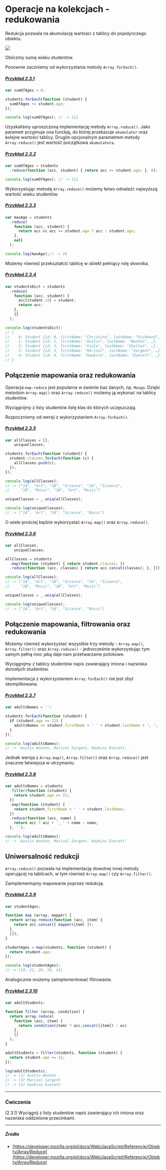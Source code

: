 # Operacje na kolekcjach - redukowania

Redukcja pozwala na akumulację wartości z tablicy do pojedynczego obiektu.

![](/assets/coll_reduce.png)

Obliczmy sumę wieku studentów.

Ponownie zaczniemy od wykorzystania metody `Array.forEach()`.

##### [Przykład 2.3.1](https://codepen.io/mmotel/pen/eRoRYq)

```js
var sumOfAges = 0;

students.forEach(function (student) {
  sumOfAges += student.age;
});

console.log(sumOfAges); // -> 112
```

Uzyskaliśmy uproszczoną implementację metody `Array.reduce()`. Jako parametr przyjmuje ona funckję, do której przekazuje `akumulator` oraz kolejne wartości tablicy. Drugim opcjonalnym parametrem metody `Array.reduce()` jest wartość początkowa `akumulatora`.

##### [Przykład 2.3.2](https://codepen.io/mmotel/pen/KqNNmJ)

```js
var sumOfAges = students
  .reduce(function (acc, student) { return acc += student.age; }, 0);

console.log(sumOfAges); // -> 112
```

Wykorzystując metodę `Array.reduce()` możemy łatwo odnaleźć najwyższą wartość wieku studentów.

##### [Przykład 2.3.3](https://codepen.io/mmotel/pen/OgGgVZ)

```js
var maxAge = students
  .reduce(
    function (acc, student) {
      return acc && acc >= student.age ? acc : student.age; 
    },
    null
  );

console.log(maxAge);// -> 26
```

Możemy również przekształcić tablicę w obiekt pełniący rolę słownika. 

##### [Przykład 2.3.4](https://codepen.io/mmotel/pen/OgbbvE)

```js
var studentsDict = students
  .reduce(
    function (acc, student) { 
      acc[student.id] = student; 
      return acc; 
    }, 
    {}
  );

console.log(studentsDict);
// {
//    0: Student {id: 0, firstName: "Christina", lastName: "Richmond", …},
//    1: Student {id: 1, firstName: "Austin", lastName: "Wooten", …},
//    2: Student {id: 2, firstName: "Viola", lastName: "Shelton", …},
//    3: Student {id: 3, firstName: "Marisol", lastName: "Sargent", …},
//    4: Student {id: 4, firstName: "Hawkins", lastName: "Everett", …}
// }
```


## Połączenie mapowania oraz redukowania

Operacja `map-reduce` jest popularna w świenie baz danych, np. `Mongo`. Dzięki metodom `Array.map()` oraz `Array.reduce()` możemy ją wykonać na tablicy studentów.

Wyciągnijmy z listy studentów listę klas do których uczęszczają.

Rozpoczniemy od wersji z wykorzystaniem `Array.forEach()`.

##### [Przykład 2.3.5](https://codepen.io/mmotel/pen/mwYJOe)

```js
var allClasses = [],
    uniqueClasses;

students.forEach(function (student) {
  student.classes.forEach(function (c) {
    allClasses.push(c);
  });
});

console.log(allClasses);
// -> ["1A", "Art", "1B", "Science", "1A", "Science", 
//     "1B", "Music", "1B", "Art", "Music"]

uniqueClasses = _.uniq(allClasses);

console.log(uniqueClasses);
// -> ["1A", "Art", "1B", "Science", "Music"]
```

O wiele prościej będzie wykorzystać `Array.map()` oraz `Array.reduce()`.

##### [Przykład 2.3.6](https://codepen.io/mmotel/pen/PjvqKb)

```js
var allClasses,
    uniqueClasses;

allClasses = students
  .map(function (student) { return student.classes; })
  .reduce(function (acc, classes) { return acc.concat(classes); }, []);

console.log(allClasses);
// -> ["1A", "Art", "1B", "Science", "1A", "Science", 
//     "1B", "Music", "1B", "Art", "Music"]

uniqueClasses = _.uniq(allClasses);

console.log(uniqueClasses);
// -> ["1A", "Art", "1B", "Science", "Music"]
```

## Połączenie mapowania, filtrowania oraz redukowania

Możemy również wykorzystać wszystkie trzy metody - `Array.map()`, `Array.filter()` oraz `Array.reduce()` - jednocześnie wykorzystując tym samym pełną moc jaką daje nam przetwarzanie potokowe.

Wyciągnijmy z tablicy studentów napis zawierający imiona i nazwiska dorosłych studentów.

Implementacja z wykorzystaniem `Array.forEach()` nie jest zbyt skomplikowana.

##### [Przykład 2.3.7](https://codepen.io/mmotel/pen/owRXpN)

```js
var adultsNames = '';

students.forEach(function (student) {
  if (student.age >= 21) {
    adultsNames += student.firstName + ' ' + student.lastName + ', ';
  }
});

console.log(adultsNames);
// -> 'Austin Wooten, Marisol Sargent, Hawkins Everett, '
```

Jednak wersja z `Array.map()`, `Array.filter()` oraz `Array.reduce()` jest znacznie łatwiejsza w utrzymaniu.

##### [Przykład 2.3.8](https://codepen.io/mmotel/pen/jwoPZZ)

```js
var adultsNames = students
  .filter(function (student) { 
    return student.age >= 21; 
  })
  .map(function (student) { 
    return student.firstName + ' ' + student.lastName; 
  })
  .reduce(function (acc, name) { 
    return acc ? acc + ', ' + name : name; 
  }, '');

console.log(adultsNames);
// -> 'Austin Wooten, Marisol Sargent, Hawkins Everett'
```

## Uniwersalność redukcji

`Array.reduce()` pozwala na implementację dowolnej innej metody operującej na tablicach, w tym również `Array.map()` czy `Array.filter()`.

Zaimplementujmy mapowanie poprzez redukcję.

##### [Przykład 2.3.9](https://codepen.io/mmotel/pen/ZyNGRq)

```js
var studentAges;

function map (array, mapper) {
  return array.reduce(function (acc, item) { 
    return acc.concat([ mapper(item) ]); 
  }, 
  []);
}

studentAges = map(students, function (student) { 
  return student.age; 
});

console.log(studentAges);
// -> [19, 21, 20, 26, 24]
```

Analogicznie możemy zaimplementować filtrowanie.

##### [Przykład 2.3.10](https://codepen.io/mmotel/pen/LLoVJE)

```js
var adultStudents;

function filter (array, condition) {
  return array.reduce(
    function (acc, item) { 
      return condition(item) ? acc.concat([item]) : acc 
    }, 
    []
  );
}

adultStudents = filter(students, function (student) { 
  return student.age >= 21; 
});

log(adultStudents);
// -> (1) Austin Wooten
// -> (3) Marisol Sargent
// -> (4) Hawkins Everett
```

---

### Ćwiczenia

(2.3.1) Wyciągnij z listy studentów napis zawierający ich imiona oraz nazwiska oddzielone przecinkami.

---

##### Źródła

* [https://developer.mozilla.org/pl/docs/Web/JavaScript/Referencje/Obiekty/Array/Reduce](https://developer.mozilla.org/pl/docs/Web/JavaScript/Referencje/Obiekty/Array/Reduce)



